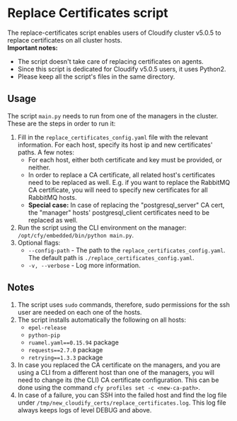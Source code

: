 # Replace Certificates script
The replace-certificates script enables users of Cloudify cluster v5.0.5 to replace certificates on all cluster hosts.   
**Important notes:**  
* The script doesn't take care of replacing certificates on agents.
* Since this script is dedicated for Cloudify v5.0.5 users, it uses Python2.
* Please keep all the script's files in the same directory. 

## Usage
The script `main.py` needs to run from one of the managers in the cluster.  
These are the steps in order to run it:
1. Fill in the `replace_certificates_config.yaml` file with the relevant information.
For each host, specify its host ip and new certificates' paths. A few notes:
    * For each host, either both certificate and key must be provided, or neither.
    * In order to replace a CA certificate, all related host's certificates need to be replaced as well. 
E.g. if you want to replace the RabbitMQ CA certificate, you will need to specify new certificates for all RabbitMQ hosts.
    * **Special case:** In case  of replacing the "postgresql_server" CA cert, the "manager" hosts' 
postgresql_client certificates need to be replaced as well.
1. Run the script using the CLI environment on the manager: `/opt/cfy/embedded/bin/python main.py`.
1. Optional flags:
    * `--config-path` - The path to the `replace_certificates_config.yaml`. The default path is 
    `./replace_certificates_config.yaml`.
    * `-v, --verbose` - Log more information.

## Notes
1. The script uses `sudo` commands, therefore, sudo permissions for the ssh user are needed on each one of the hosts.
1. The script installs automatically the following on all hosts:
    * `epel-release`
    * `python-pip`
    * `ruamel.yaml==0.15.94` package
    * `requests==2.7.0` package
    * `retrying==1.3.3` package
1. In case you replaced the CA certificate on the managers, and you are using a CLI from a different host than one of the managers, 
you will need to change its (the CLI) CA certificate configuration. This can be done using the command
`cfy profiles set -c <new-ca-path>`.
1. In case of a failure, you can SSH into the failed host and find the log file under 
`/tmp/new_cloudify_certs/replace_certificates.log`. 
This log file always keeps logs of level DEBUG and above.

